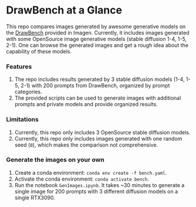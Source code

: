 # DrawBench at a Glance

This repo compares images generated by awesome generative models on the [DrawBench](https://docs.google.com/spreadsheets/d/1y7nAbmR4FREi6npB1u-Bo3GFdwdOPYJc617rBOxIRHY/edit#gid=0) provided in Imagen. Currently, it includes images generated with some OpenSource image generative models (stable diffusion 1-4, 1-5, 2-1). One can browse the generated images and get a rough idea about the capability of these models. 

### Features
1. The repo includes results generated by 3 stable diffusion models (1-4, 1-5, 2-1) with 200 prompts from DrawBench, organized by prompt categories. 
2. The provided scripts can be used to generate images with additional prompts and private models and provide organized results. 

### Limitations
1. Currently, this repo only includes 3 OpenSource stable diffusion models.
2. Currently, this repo only includes images generated with one random seed (`0`), which makes the comparison not comprehensive.

### Generate the images on your own
1. Create a conda environment: `conda env create -f bench.yaml`.
2. Activate the conda environment: `conda activate bench`.
3. Run the notebook `GenImages.ipynb`. It takes ~30 minutes to generate a single image for 200 prompts with 3 different diffusion models on a single RTX3090.
